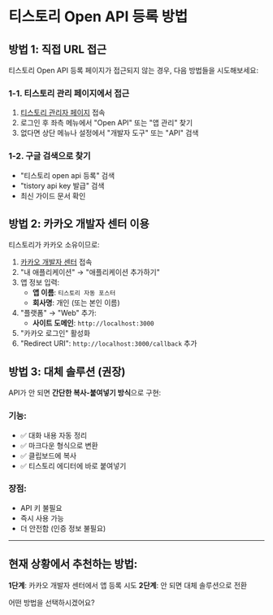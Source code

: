 # 티스토리 Open API 등록 방법

## 방법 1: 직접 URL 접근

티스토리 Open API 등록 페이지가 접근되지 않는 경우, 다음 방법들을 시도해보세요:

### 1-1. 티스토리 관리 페이지에서 접근

1. [티스토리 관리자 페이지](https://www.tistory.com/manage) 접속
2. 로그인 후 좌측 메뉴에서 "Open API" 또는 "앱 관리" 찾기
3. 없다면 상단 메뉴나 설정에서 "개발자 도구" 또는 "API" 검색

### 1-2. 구글 검색으로 찾기

- "티스토리 open api 등록" 검색
- "tistory api key 발급" 검색
- 최신 가이드 문서 확인

## 방법 2: 카카오 개발자 센터 이용

티스토리가 카카오 소유이므로:

1. [카카오 개발자 센터](https://developers.kakao.com/) 접속
2. "내 애플리케이션" → "애플리케이션 추가하기"
3. 앱 정보 입력:
   - **앱 이름**: `티스토리 자동 포스터`
   - **회사명**: 개인 (또는 본인 이름)
4. "플랫폼" → "Web" 추가:
   - **사이트 도메인**: `http://localhost:3000`
5. "카카오 로그인" 활성화
6. "Redirect URI": `http://localhost:3000/callback` 추가

## 방법 3: 대체 솔루션 (권장)

API가 안 되면 **간단한 복사-붙여넣기 방식**으로 구현:

### 기능:

- ✅ 대화 내용 자동 정리
- ✅ 마크다운 형식으로 변환
- ✅ 클립보드에 복사
- ✅ 티스토리 에디터에 바로 붙여넣기

### 장점:

- API 키 불필요
- 즉시 사용 가능
- 더 안전함 (인증 정보 불필요)

---

## 현재 상황에서 추천하는 방법:

**1단계**: 카카오 개발자 센터에서 앱 등록 시도
**2단계**: 안 되면 대체 솔루션으로 전환

어떤 방법을 선택하시겠어요?
